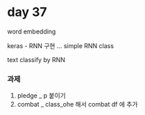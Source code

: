 # day 37

word embedding

keras - RNN 구현 ... simple RNN class

text classify by RNN 



### 과제 

1. pledge _ p 붙이기 
2. combat _ class_ohe 해서 combat df 에 추가 

